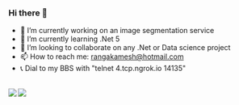 ### Hi there 👋

<!--
**rangakamesh/rangakamesh** is a ✨ _special_ ✨ repository because its `README.md` (this file) appears on your GitHub profile. 

Here are some ideas to get you started: -->

- 🔭 I’m currently working on an image segmentation service
- 🌱 I’m currently learning .Net 5
- 👯 I’m looking to collaborate on any .Net or Data science project
- 📫 How to reach me: rangakamesh@hotmail.com
- :telephone_receiver: Dial to my BBS with "telnet 4.tcp.ngrok.io 14135"
<!-- - 🤔 I’m looking for help with ... 
- 💬 Ask me about at 
- 😄 Pronouns: ... 
- ⚡ Fun fact: ... -->

<p>
  <br>
  <a>
    <img align="left" src="https://github-readme-stats.vercel.app/api?username=rangakamesh&show_icons=true&count_private=true&include_all_commits=true" />
    <img align="left" src="https://github-readme-stats.vercel.app/api/top-langs/?username=rangakamesh&hide=jupyter%20notebook"/>
  </a>
</p>
